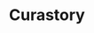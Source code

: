 ---
facebook: https://facebook.com/curastory
instagram: https://instagram.com/curastory
linkedin: https://linkedin.com/company/curastory
logohandle: curastoryco
sort: curastory
title: Curastory
twitter: https://x.com/curastory
website: https://curastory.co/
---